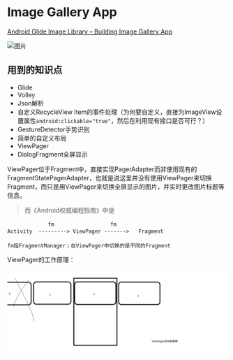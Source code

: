# Image Gallery App
[Android Glide Image Library – Building Image Gallery App](http://www.androidhive.info/2016/04/android-glide-image-library-building-image-gallery-app/)  

![图片](./ImageGallery.gif)

## 用到的知识点

- Glide
- Volley
- Json解析
- 自定义RecycleView Item的事件处理（为何要自定义，直接为ImageView设置属性`android:clickable="true"`，然后在利用现有接口是否可行？）
- GestureDetector手势识别
- 简单的自定义布局
- ViewPager
- DialogFragment全屏显示





ViewPager位于Fragment中，直接实现PagerAdapter而非使用现有的FragmentStatePagerAdapter，也就是说这里并没有使用ViewPager来切换Fragment，而只是用ViewPager来切换全屏显示的图片，并实时更改图片标题等信息。  


> 而《Android权威编程指南》中是
```
             fm                  fm
Activity  ---------> ViewPager ------->   Fragment  

fm指FragmentManager；在ViewPager中切换的是不同的Fragment
```


ViewPager的工作原理：

![](./ViewPager.png)